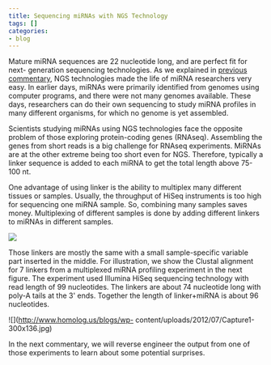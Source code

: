 ```yaml
---
title: Sequencing miRNAs with NGS Technology
tags: []
categories:
- blog
---
```

Mature miRNA sequences are 22 nucleotide long, and are perfect fit for next-
generation sequencing technologies. As we explained in [previous
commentary](http://www.homolog.us/blogs/2012/07/16/all-about-of-mirnas/), NGS
technologies made the life of miRNA researchers very easy. In earlier days,
miRNAs were primarily identified from genomes using computer programs, and
there were not many genomes available. These days, researchers can do their
own sequencing to study miRNA profiles in many different organisms, for which
no genome is yet assembled.
<!--more-->

Scientists studying miRNAs using NGS technologies face the opposite problem of
those exploring protein-coding genes (RNAseq). Assembling the genes from short
reads is a big challenge for RNAseq experiments. MiRNAs are at the other
extreme being too short even for NGS. Therefore, typically a linker sequence
is added to each miRNA to get the total length above 75-100 nt.

One advantage of using linker is the ability to multiplex many different
tissues or samples. Usually, the throughput of HiSeq instruments is too high
for sequencing one miRNA sample. So, combining many samples saves money.
Multiplexing of different samples is done by adding different linkers to
miRNAs in different samples.

![](http://www.homolog.us/blogs/wp-content/uploads/2012/07/miRNA-300x101.png)

Those linkers are mostly the same with a small sample-specific variable part
inserted in the middle. For illustration, we show the Clustal alignment for 7
linkers from a multiplexed miRNA profiling experiment in the next figure. The
experiment used Illumina HiSeq sequencing technology with read length of 99
nucleotides. The linkers are about 74 nucleotide long with poly-A tails at the
3' ends. Together the length of linker+miRNA is about 96 nucleotides.

![](http://www.homolog.us/blogs/wp-
content/uploads/2012/07/Capture1-300x136.jpg)

In the next commentary, we will reverse engineer the output from one of those
experiments to learn about some potential surprises.

